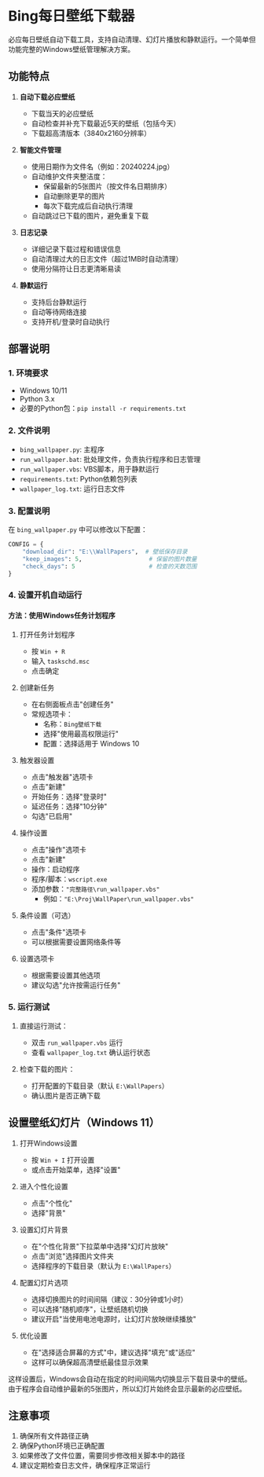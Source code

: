 # Bing每日壁纸下载器

必应每日壁纸自动下载工具，支持自动清理、幻灯片播放和静默运行。一个简单但功能完整的Windows壁纸管理解决方案。

## 功能特点

1. **自动下载必应壁纸**
   - 下载当天的必应壁纸
   - 自动检查并补充下载最近5天的壁纸（包括今天）
   - 下载超高清版本（3840x2160分辨率）

2. **智能文件管理**
   - 使用日期作为文件名（例如：20240224.jpg）
   - 自动维护文件夹整洁度：
     * 保留最新的5张图片（按文件名日期排序）
     * 自动删除更早的图片
     * 每次下载完成后自动执行清理
   - 自动跳过已下载的图片，避免重复下载

3. **日志记录**
   - 详细记录下载过程和错误信息
   - 自动清理过大的日志文件（超过1MB时自动清理）
   - 使用分隔符让日志更清晰易读

4. **静默运行**
   - 支持后台静默运行
   - 自动等待网络连接
   - 支持开机/登录时自动执行

## 部署说明

### 1. 环境要求
- Windows 10/11
- Python 3.x
- 必要的Python包：`pip install -r requirements.txt`

### 2. 文件说明
- `bing_wallpaper.py`: 主程序
- `run_wallpaper.bat`: 批处理文件，负责执行程序和日志管理
- `run_wallpaper.vbs`: VBS脚本，用于静默运行
- `requirements.txt`: Python依赖包列表
- `wallpaper_log.txt`: 运行日志文件

### 3. 配置说明
在 `bing_wallpaper.py` 中可以修改以下配置：
```python
CONFIG = {
    "download_dir": "E:\\WallPapers",  # 壁纸保存目录
    "keep_images": 5,                   # 保留的图片数量
    "check_days": 5                     # 检查的天数范围
}
```

### 4. 设置开机自动运行

#### 方法：使用Windows任务计划程序

1. 打开任务计划程序
   - 按 `Win + R`
   - 输入 `taskschd.msc`
   - 点击确定

2. 创建新任务
   - 在右侧面板点击"创建任务"
   - 常规选项卡：
     - 名称：`Bing壁纸下载`
     - 选择"使用最高权限运行"
     - 配置：选择适用于 Windows 10

3. 触发器设置
   - 点击"触发器"选项卡
   - 点击"新建"
   - 开始任务：选择"登录时"
   - 延迟任务：选择"10分钟"
   - 勾选"已启用"

4. 操作设置
   - 点击"操作"选项卡
   - 点击"新建"
   - 操作：启动程序
   - 程序/脚本：`wscript.exe`
   - 添加参数：`"完整路径\run_wallpaper.vbs"`
     - 例如：`"E:\Proj\WallPaper\run_wallpaper.vbs"`

5. 条件设置（可选）
   - 点击"条件"选项卡
   - 可以根据需要设置网络条件等

6. 设置选项卡
   - 根据需要设置其他选项
   - 建议勾选"允许按需运行任务"

### 5. 运行测试
1. 直接运行测试：
   - 双击 `run_wallpaper.vbs` 运行
   - 查看 `wallpaper_log.txt` 确认运行状态

2. 检查下载的图片：
   - 打开配置的下载目录（默认 `E:\WallPapers`）
   - 确认图片是否正确下载

## 设置壁纸幻灯片（Windows 11）

1. 打开Windows设置
   - 按 `Win + I` 打开设置
   - 或点击开始菜单，选择"设置"

2. 进入个性化设置
   - 点击"个性化"
   - 选择"背景"

3. 设置幻灯片背景
   - 在"个性化背景"下拉菜单中选择"幻灯片放映"
   - 点击"浏览"选择图片文件夹
   - 选择程序的下载目录（默认为 `E:\WallPapers`）

4. 配置幻灯片选项
   - 选择切换图片的时间间隔（建议：30分钟或1小时）
   - 可以选择"随机顺序"，让壁纸随机切换
   - 建议开启"当使用电池电源时，让幻灯片放映继续播放"

5. 优化设置
   - 在"选择适合屏幕的方式"中，建议选择"填充"或"适应"
   - 这样可以确保超高清壁纸最佳显示效果

这样设置后，Windows会自动在指定的时间间隔内切换显示下载目录中的壁纸。由于程序会自动维护最新的5张图片，所以幻灯片始终会显示最新的必应壁纸。

## 注意事项

1. 确保所有文件路径正确
2. 确保Python环境已正确配置
3. 如果修改了文件位置，需要同步修改相关脚本中的路径
4. 建议定期检查日志文件，确保程序正常运行 